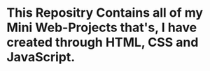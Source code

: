 # This Repositry Contains all of my Mini Web-Projects that's, I have created through HTML, CSS and JavaScript.